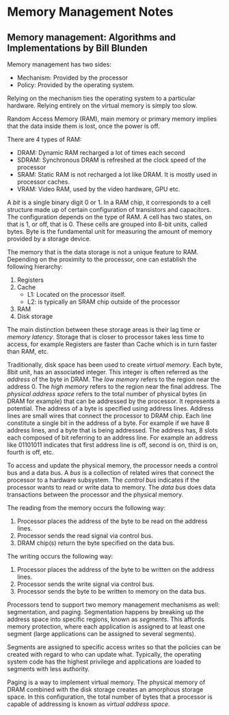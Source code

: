 # Memory Management Notes

## Memory management: Algorithms and Implementations by Bill Blunden

Memory management has two sides:

- Mechanism: Provided by the processor
- Policy: Provided by the operating system.

Relying on the mechanism ties the operating system to
a particular hardware. Relying entirely on
the virtual memory is simply too slow.

Random Access Memory (RAM), main memory or primary
memory implies that the data inside them is lost,
once the power is off.

There are 4 types of RAM:

- DRAM: Dynamic RAM recharged a lot of times each second
- SDRAM: Synchronous DRAM is refreshed at the clock speed of the processor
- SRAM: Static RAM is not recharged a lot like DRAM. It is mostly used in
  processor caches.
- VRAM: Video RAM, used by the video hardware, GPU etc.

A *bit* is a single binary digit 0 or 1. In a RAM chip, it corresponds to a
cell structure made up of certain configuration of transistors and capacitors.
The configuration depends on the type of RAM. 
A cell has two states, on that is 1, or off, that is 0.
These cells are grouped into 8-bit units, called bytes.
Byte is the fundamental unit for measuring the amount of memory
provided by a storage device.

The memory that is the data storage is not a unique feature to
RAM. Depending on the proximity to the processor, one can 
establish the following hierarchy:

1. Registers
2. Cache
    - L1: Located on the processor itself.
    - L2: is typically an SRAM chip outside of the processor
3. RAM
4. Disk storage

The main distinction between these storage areas is their lag time
or *memory latency*. Storage that is closer to processor takes less time
to access, for example Registers are faster than Cache which is in turn
faster than RAM, etc.

Traditionally, disk space has been used to create
*virtual memory*.
Each byte, 8bit unit, has an associated integer. This integer is often
referred as the *address* of the byte in DRAM.
The *low memory* refers to the region near the 
address 0. The *high memory* refers to the region near 
the final address. The *physical address space* refers to the
total number of physical bytes (in DRAM for example) that can
be addressed by the processor. It represents a potential.
The address of a byte is specified using address lines.
Address lines are small wires that connect the processor
to DRAM chip. Each line constitute a single bit in the 
address of a byte. For example if we have 8 address lines,
and a byte that is being addressed.
The address has, 8 slots each composed of bit referring to
an address line. For example an address like
01101011 indicates that first address line is off,
second is on, third is on, fourth is off, etc.

To access and update the physical memory, the processor
needs a control bus and a data bus. A *bus* is a collection of
related wires that connect the processor to a hardware
subsystem.
The *control bus* indicates if the processor wants to read or
write data to memory.
The *data bus* does data transactions between the processor and 
the physical memory.

The reading from the memory occurs the following way:

1. Processor places the address of the byte to be read 
on the address lines.
2. Processor sends the read signal via control bus.
3. DRAM chip(s) return the byte specified on the data bus.

The writing occurs the following way:

1. Processor places the address of the byte to be written 
on the address lines.
2. Processor sends the write signal via control bus.
3. Processor sends the byte to be written to memory on the data bus.

Processors tend to support two memory management mechanisms as well:
segmentation, and paging.
Segmentation happens by breaking up the address space into
specific regions, known as *segments*.
This affords memory protection, where each application is assigned
to at least one segment (large applications can be assigned to several
segments).

Segments are assigned to specific access writes so that the policies can
be created with regard to who can update what. Typically, the 
operating system code has the highest privilege and applications
are loaded to segments with less authority.

Paging is a way to implement virtual memory. The physical memory of DRAM
combined with the disk storage creates an amorphous storage space. In this
configuration, the total number of bytes that a processor is capable of
addressing is known as *virtual address space*.

